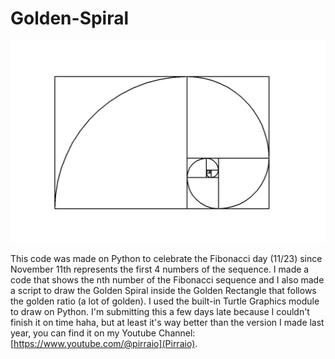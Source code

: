 # Golden-Spiral
![A rectangle that follows the golden ratio with a golden spiral.](golden_spiral.png "Golden Spiral")

This code was made on Python to celebrate the Fibonacci day (11/23) since November 11th represents the first 4 numbers of the sequence.
I made a code that shows the nth number of the Fibonacci sequence and I also made a script to draw the Golden Spiral inside the Golden Rectangle that follows the golden ratio (a lot of golden). I used the built-in Turtle Graphics module to draw on Python.
I'm submitting this a few days late because I couldn't finish it on time haha, but at least it's way better than the version I made last year, you can find it on my Youtube Channel: [https://www.youtube.com/@pirraio](Pirraio).
